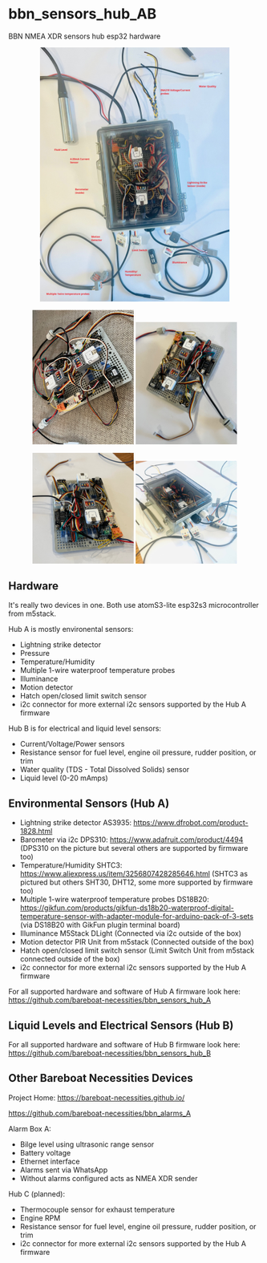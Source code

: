 # bbn_sensors_hub_AB
BBN NMEA XDR sensors hub esp32 hardware 

<p align="center">
<img src="./img/bbn_boat_sensors_hubAB_notes.jpg?raw=true" style="width: 75%; height: auto;" alt="BBN HubAB pic1" />
</p>

<p align="center">
<img src="./img/bbn_boat_sensors_hubAB_2.jpg?raw=true" style="width: 40%; height: auto;" alt="BBN HubAB pic3" />
<img src="./img/bbn_boat_sensors_hubAB_3.jpg?raw=true" style="width: 40%; height: auto;" alt="BBN HubAB pic2" />
</p>

<p align="center">
<img src="./img/bbn_boat_sensors_hubAB_5.jpg?raw=true" style="width: 40%; height: auto;" alt="BBN HubAB pic5" />
<img src="./img/bbn_boat_sensors_hubAB_10.jpg?raw=true" style="width: 40%; height: auto;" alt="BBN HubAB pic4" />
</p>

## Hardware

It's really two devices in one. Both use atomS3-lite esp32s3 microcontroller from m5stack.

Hub A is mostly environental sensors:

- Lightning strike detector
- Pressure
- Temperature/Humidity
- Multiple 1-wire waterproof temperature probes
- Illuminance
- Motion detector
- Hatch open/closed limit switch sensor
- i2c connector for more external i2c sensors supported by the Hub A firmware

Hub B is for electrical and liquid level sensors:

- Current/Voltage/Power sensors
- Resistance sensor for fuel level, engine oil pressure, rudder position, or trim
- Water quality (TDS - Total Dissolved Solids) sensor
- Liquid level (0-20 mAmps)

## Environmental Sensors (Hub A)

- Lightning strike detector AS3935: https://www.dfrobot.com/product-1828.html
- Barometer via i2c DPS310: https://www.adafruit.com/product/4494 (DPS310 on the picture but several others are supported by firmware too)   
- Temperature/Humidity SHTC3: https://www.aliexpress.us/item/3256807428285646.html (SHTC3 as pictured but others SHT30, DHT12, some more supported by firmware too)
- Multiple 1-wire waterproof temperature probes DS18B20: https://gikfun.com/products/gikfun-ds18b20-waterproof-digital-temperature-sensor-with-adapter-module-for-arduino-pack-of-3-sets (via DS18B20 with GikFun plugin terminal board)
- Illuminance M5Stack DLight (Connected via i2c outside of the box)
- Motion detector PIR Unit from m5stack (Connected outside of the box)
- Hatch open/closed limit switch sensor (Limit Switch Unit from m5stack connected outside of the box)
- i2c connector for more external i2c sensors supported by the Hub A firmware

For all supported hardware and software of Hub A firmware look here:   https://github.com/bareboat-necessities/bbn_sensors_hub_A


## Liquid Levels and Electrical Sensors (Hub B)

For all supported hardware and software of Hub B firmware look here:   https://github.com/bareboat-necessities/bbn_sensors_hub_B

## Other Bareboat Necessities Devices

Project Home:  https://bareboat-necessities.github.io/


https://github.com/bareboat-necessities/bbn_alarms_A

Alarm Box A: 

- Bilge level using ultrasonic range sensor
- Battery voltage
- Ethernet interface
- Alarms sent via WhatsApp
- Without alarms configured acts as NMEA XDR sender


Hub C (planned):

- Thermocouple sensor for exhaust temperature
- Engine RPM
- Resistance sensor for fuel level, engine oil pressure, rudder position, or trim
- i2c connector for more external i2c sensors supported by the Hub A firmware

